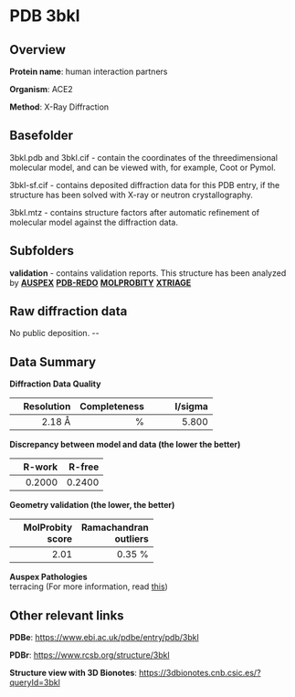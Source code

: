 # PDB 3bkl

## Overview

**Protein name**: human interaction partners

**Organism**: ACE2

**Method**: X-Ray Diffraction

## Basefolder

3bkl.pdb and 3bkl.cif - contain the coordinates of the threedimensional molecular model, and can be viewed with, for example, Coot or Pymol.

3bkl-sf.cif - contains deposited diffraction data for this PDB entry, if the structure has been solved with X-ray or neutron crystallography.

3bkl.mtz - contains structure factors after automatic refinement of molecular model against the diffraction data.

## Subfolders





**validation** - contains validation reports. This structure has been analyzed by [**AUSPEX**](https://github.com/thorn-lab/coronavirus_structural_task_force/tree/master/pdb/human_interaction_partners/ACE2/3bkl/validation/auspex) [**PDB-REDO**](https://github.com/thorn-lab/coronavirus_structural_task_force/tree/master/pdb/human_interaction_partners/ACE2/3bkl/validation/pdb-redo) [**MOLPROBITY**](https://github.com/thorn-lab/coronavirus_structural_task_force/tree/master/pdb/human_interaction_partners/ACE2/3bkl/validation/molprobity) [**XTRIAGE**](https://github.com/thorn-lab/coronavirus_structural_task_force/blob/master/pdb/human_interaction_partners/ACE2/3bkl/validation/Xtriage_output.log) 

## Raw diffraction data

No public deposition. --<br> 

## Data Summary
**Diffraction Data Quality**

|   | Resolution | Completeness| I/sigma |
|---|-------------:|----------------:|--------------:|
|   |2.18 Å|      %|<img width=50/>5.800|

**Discrepancy between model and data (the lower the better)**

|   | **R-work**| **R-free**   
|---|-------------:|----------------:|           
||  0.2000|  0.2400|

**Geometry validation (the lower, the better)**

|   |**MolProbity<br>score**| **Ramachandran<br>outliers** 
|---|-------------:|----------------:|
||  2.01|  0.35 %|

**Auspex Pathologies**<br> terracing (For more information, read [this](https://github.com/thorn-lab/coronavirus_structural_task_force/blob/master/pdb/human_interaction_partners/ACE2/3bkl/validation/auspex/3bkl_auspex_comments.txt))

 



## Other relevant links 
**PDBe**:  https://www.ebi.ac.uk/pdbe/entry/pdb/3bkl
 
**PDBr**: https://www.rcsb.org/structure/3bkl 

**Structure view with 3D Bionotes**: https://3dbionotes.cnb.csic.es/?queryId=3bkl

